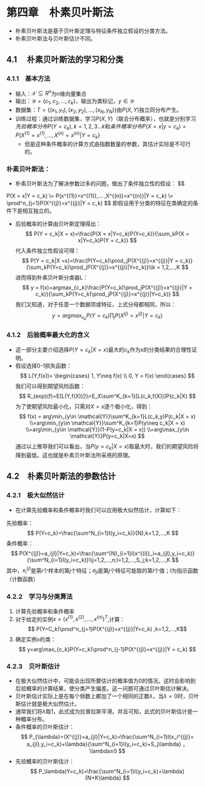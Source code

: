 # 第四章&emsp;朴素贝叶斯法
* 朴素贝叶斯法是基于贝叶斯定理与特征条件独立假设的分类方法。
* 朴素贝叶斯法与贝叶斯估计不同。
## 4.1 &emsp;朴素贝叶斯法的学习和分类
### 4.1.1&emsp;基本方法
* 输入：$\mathcal{X} \subseteq R^n$为n维向量集合
* 输出：$\mathcal{Y} = \{c_1,c_2,...,c_k\}$，输出为类标记，$y\in \mathcal{Y}$
* 数据集：$T = \{(x_1,y_1),(x_2,y_2),...,(x_N,y_N)\}$由$P(X,Y)$独立同分布产生。
* 训练过程：通过训练数据集，学习$P(X,Y)$（联合分布概率），也就是分别学习$先验概率分布P(Y = c_k),k = 1,2,3...k$和$条件概率分布P(X =x|y = c_k) = P(X^{(1)}=x^{(1)},...,X^{(n)} = x^{(n)}|Y =c_k\}$
  * 但是这种条件概率的计算方式由指数数量的参数，其估计实际是不可行的。
###  朴素贝叶斯法：
* 朴素贝叶斯法为了解决参数过多的问题，做出了条件独立性的假设：
$$

P(X = x|Y = c_k) \\=  P(x^{(1)}=x^{(1)},... ,X^{(n)}=x^{(n)}|Y = c_k)
 \\= \prod^n_{j=1}P(X^{(j)}=x^{(j)}|Y = c_k)
$$
即假设用于分类的特征在类确定的条件下是相互独立的。
* 后验概率的计算由贝叶斯定理得出：
$$
P(Y = c_k|X = x)=\frac{P(X = x|Y=c_k)P(Y=c_k)}{\sum_kP(X = x|Y=c_k)P(Y = c_k)}
$$
代入条件独立性假设可得：
$$
P(Y = c_k|X =x)=\frac{P(Y=c_k)\prod_jP(X^{(j)}=x^{(j)}|Y = c_k)}{\sum_kP(Y=c_k)\prod_jP(X^{(j)}=x^{(j)}|Y=c_k)}\\k = 1,2,...,K
$$
进而得到朴素贝叶斯分类器L：
$$
y = f(x)=argmax_{c_k}\frac{P(Y=c_k)\prod_jP(X^{(j)}=x^{(j)}|Y = c_k)}{\sum_kP(Y=c_k)\prod_jP(X^{(j)}=x^{(j)}|Y=c_k)}
$$
我们又知道，对于任意一个数据项或特征，上式分母都相同，所以：
$$
y= argmax_{c_k}P(Y = c_k)\prod_jP(X^{(j)}=x^{(j)}|Y = c_k)
$$
### 4.1.2&emsp;后验概率最大化的含义
* 这一部分主要介绍选择$P(Y = c_k|X = x)$最大的$c_k$作为x的分类结果的合理性证明。
* 假设选择0-1损失函数：
$$
L(Y,f(x))=
\begin{cases}
1, Y\neq f(x) \\
0, Y = f(x)
\end{cases}
$$
我们可以得到期望风险函数：
$$
R_{exp}(f)=E[L(Y,f(X))]\\=E_X\sum^K_{k=1}[L(c_k,f(X))]P(c_k|X)
$$
为了使期望风险最小化，只需对$X = x$逐个极小化，得到：
$$
f(x) = arg\min_{y\in \mathcal{Y}}\sum^K_{k=1}L(c_k,y)P(c_k|X = x)
\\=arg\min_{y\in \mathcal{Y}}\sum^K_{k=1}P(y\neq c_k|X = x)
\\=arg\min_{y\in \mathcal{Y}}(1-P(y=c_k|X = x))
\\=arg\max_{y\in \mathcal{Y}}P(y=c_k|X=x)
$$
通过以上推导我们可以看出，当$P(y=c_k|X =x)$取最大时，我们的期望风险将降到最低。这也就是朴素贝叶斯法所采用的原理。
## 4.2&emsp;朴素贝叶斯法的参数估计
### 4.2.1&emsp;极大似然估计
* 在计算先验概率和条件概率时我们可以应用极大似然估计，计算如下：</br>

先验概率：
$$
P(Y=c_k)=\frac{\sum^N_{i=1}I(y_i=c_k)}{N},k=1,2,...,K
$$
条件概率：
$$
P(X^{(j)}=a_{jl}|Y=c_k)=\frac{\sum^{N}_{i=1}I(x^{(i)}_i=a_{jl},y_i=c_k)}{\sum^N_{i=1}I(y_i=c_k)}\\j=1,2,...,n;l=1,2,...,S_j;k=1,2,...,K
$$
其中，$x_i^{(j)}$是第$i$个样本的第$j$个特征；$a_{jl}$是第$j$个特征可能取的第$l$个值；I为指示函数（计数函数）
### 4.2.2&emsp;学习与分类算法
1. 计算先验概率和条件概率
2. 对于给定的实例$x = (x^{(1)},x^{(2)},...,x^{(n)})^T$,计算：
$$
P(Y=C_k)\prod^n_{j=1}P(X^{(j)}=x^{(j)}|Y=c_k)
,k=1,2,...,K$$
3. 确定实例x的类：
$$
   y=arg\max_{c_k}P(Y=c_k)\prod^n_{j-1}P(X^{(j)}=x^{(j)}|Y = c_k)
   $$
### 4.2.3&emsp;贝叶斯估计
* 在极大似然估计中，可能会出现所要估计的概率值为0的情况。这时会影响到后验概率的计算结果，使分类产生偏差。这一问题可通过贝叶斯估计解决。
* 贝叶斯估计实际上是在每个频数上都加了一个相同的正数$\lambda$，当$\lambda = 0$时，贝叶斯估计就是极大似然估计。
* 通常我们将$\lambda$取1，此式成为拉普拉斯平滑。并且可知，此式的贝叶斯估计是一种概率分布。
* 条件概率的贝叶斯估计：
$$
P_{\lambda}=(X^{(j)}=a_{jl}|Y=c_k)=\frac{\sum^N_{i=1}I(x_i^{(j)}= a_{jl},y_i=c_k)+\lambda}{\sum^N_{i=1}I(y_i=c_k)+S_j\lambda}
，\lambda≥0
$$
* 先验概率的贝叶斯估计：
$$
P_\lambda(Y=c_k)=\frac{\sum^N_{i=1}I(y_i=c_k)+\lambda}{N+K\lambda}
$$
